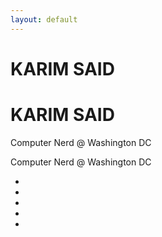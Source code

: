 ```yaml
---
layout: default
---
```


<div class="cover">
  <div class="container-fluid text-center mx-auto text-middle box">
    <h1 class="display-3 d-block d-xs-block d-sm-block d-md-none">KARIM SAID</h1>
    <h1 class="display-1 jumbo d-none d-md-block">KARIM SAID</h1>
    <p class="display-5 light display-1 d-block d-xs-block d-sm-block d-md-none">Computer Nerd @ Washington DC</p>
    <p class="display-4 light d-none d-md-block">Computer Nerd @ Washington DC</p>
    <ul class="list-inline mx-auto text-center icons">
      <li class="list-inline-item">
        <a href="mailto:karim@egyptiankarim.com?subject=Hello!&body=Hey!%0D%0A%0D%0AI%20inexplicably%20found%20your%20website%20and%20decided%20to%20contact%20you%20via%20email!%0D%0A%0D%0AHow's%20it%20going%3F" title="Email me!">
          <i class="fa-light fa-envelope-dot"></i>
        </a>
      </li>
      <li class="list-inline-item">
        <a href="{{ site.keybase_url }}" title="Keybase">
          <i class="fab fa-keybase"></i>
        </a>
      </li>
      <li class="list-inline-item">
        <a href="{{ site.github_url }}" title="GitHub">
          <i class="fab fa-github"></i>
        </a>
      </li>
      <li class="list-inline-item">
        <a href="https://risk-redux.io" title="Risk Redux">
          <i class="fa-regular fa-circle-check"></i>
        </a>
      </li>
      <li class="list-inline-item">
        <a href="https://cruller.club" title="Cruller Club">
          <i class="fa-regular fa-badge"></i>
        </a>
      </li>
      <!-- <li class="list-inline-item"><a href="{{ site.twitter_url }}"><i class="fab fa-twitter"></i></a></li> -->
      <!-- <li class="list-inline-item"><a href="{{ site.linkedin_url }}" title="LinkedIn"><i class="fab fa-linkedin"></i></a></li> -->
      <!-- <li class="list-inline-item"><a href="{{ site.medium_url }}" title="Medium"><i class="fab fa-medium-m"></i></a></li> -->
    </ul>
  </div>
</div>
